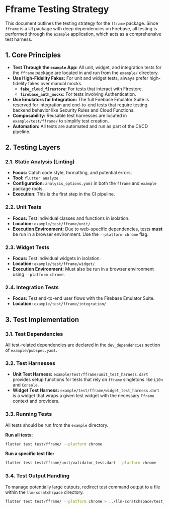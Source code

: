 # Fframe Testing Strategy

This document outlines the testing strategy for the `fframe` package. Since `fframe` is a UI package with deep dependencies on Firebase, all testing is performed through the `example` application, which acts as a comprehensive test harness.

## 1. Core Principles

- **Test Through the `example` App:** All unit, widget, and integration tests for the `fframe` package are located in and run from the `example/` directory.
- **Use High-Fidelity Fakes:** For unit and widget tests, always prefer high-fidelity fakes over manual mocks.
  - **`fake_cloud_firestore`:** For tests that interact with Firestore.
  - **`firebase_auth_mocks`:** For tests involving Authentication.
- **Use Emulators for Integration:** The full Firebase Emulator Suite is reserved for integration and end-to-end tests that require testing backend behavior like Security Rules and Cloud Functions.
- **Composability:** Reusable test harnesses are located in `example/test/fframe/` to simplify test creation.
- **Automation:** All tests are automated and run as part of the CI/CD pipeline.

## 2. Testing Layers

### 2.1. Static Analysis (Linting)

- **Focus:** Catch code style, formatting, and potential errors.
- **Tool:** `flutter analyze`
- **Configuration:** `analysis_options.yaml` in both the `fframe` and `example` package roots.
- **Execution:** This is the first step in the CI pipeline.

### 2.2. Unit Tests

- **Focus:** Test individual classes and functions in isolation.
- **Location:** `example/test/fframe/unit/`
- **Execution Environment:** Due to web-specific dependencies, tests **must** be run in a browser environment. Use the `--platform chrome` flag.

### 2.3. Widget Tests

- **Focus:** Test individual widgets in isolation.
- **Location:** `example/test/fframe/widget/`
- **Execution Environment:** Must also be run in a browser environment using `--platform chrome`.

### 2.4. Integration Tests

- **Focus:** Test end-to-end user flows with the Firebase Emulator Suite.
- **Location:** `example/test/fframe/integration/`

## 3. Test Implementation

### 3.1. Test Dependencies

All test-related dependencies are declared in the `dev_dependencies` section of `example/pubspec.yaml`.

### 3.2. Test Harnesses

- **Unit Test Harness:** `example/test/fframe/unit_test_harness.dart` provides setup functions for tests that rely on `fframe` singletons like `L10n` and `Console`.
- **Widget Test Harness:** `example/test/fframe/widget_test_harness.dart` is a widget that wraps a given test widget with the necessary `Fframe` context and providers.

### 3.3. Running Tests

All tests should be run from the `example` directory.

**Run all tests:**
```bash
flutter test test/fframe/ --platform chrome
```

**Run a specific test file:**
```bash
flutter test test/fframe/unit/validator_test.dart --platform chrome
```

### 3.4. Test Output Handling

To manage potentially large outputs, redirect test command output to a file within the `llm-scratchspace` directory.

```bash
flutter test test/fframe/ --platform chrome > ../llm-scratchspace/test_output.txt
``` 